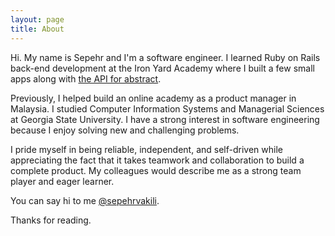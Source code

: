 ```yaml
---
layout: page
title: About
---
```


Hi. My name is Sepehr and I'm a software engineer. I learned Ruby on Rails back-end development at the Iron Yard Academy where I built a few small apps along with [the API for abstract](https://github.com/sepehrvakili/abstract-be).

Previously, I helped build an online academy as a product manager in Malaysia. I studied Computer Information Systems and Managerial Sciences at Georgia State University. I have a strong interest in software engineering because I enjoy solving new and challenging problems.

I pride myself in being reliable, independent, and self-driven while appreciating the fact that it takes teamwork and collaboration to build a complete product. My colleagues would describe me as a strong team player and eager learner.

You can say hi to me [@sepehrvakili](https://twitter.com/sepehrvakili).

Thanks for reading. 
